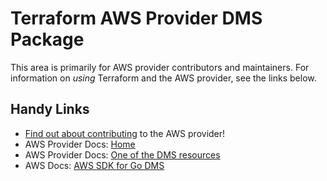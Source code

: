 # Terraform AWS Provider DMS Package

This area is primarily for AWS provider contributors and maintainers. For information on _using_ Terraform and the AWS provider, see the links below.


## Handy Links

* [Find out about contributing](https://hashicorp.github.io/terraform-provider-aws/#contribute) to the AWS provider!
* AWS Provider Docs: [Home](https://registry.terraform.io/providers/hashicorp/aws/latest/docs)
* AWS Provider Docs: [One of the DMS resources](https://registry.terraform.io/providers/hashicorp/aws/latest/docs/resources/dms_certificate)
* AWS Docs: [AWS SDK for Go DMS](https://docs.aws.amazon.com/sdk-for-go/api/service/databasemigrationservice/)
